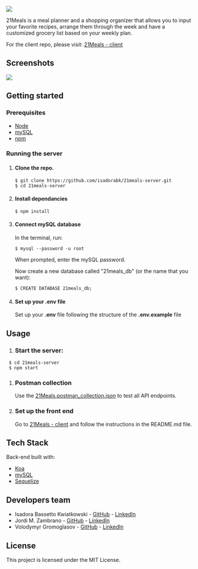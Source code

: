 ![](https://user-images.githubusercontent.com/35597953/44659838-df236f80-aa05-11e8-86c8-7a4e1f8d8e49.png)



21Meals is a meal planner and a shopping organizer that allows you to input your favorite recipes, arrange them through the week and have a customized grocery list based on your weekly plan.

For the client repo, please visit: [21Meals - client](https://github.com/isadorabk/21meals-client)




## Screenshots

![](https://user-images.githubusercontent.com/35597953/44659842-e34f8d00-aa05-11e8-8f6e-dcf432928d0f.png)




## Getting started

### Prerequisites

- [Node](https://nodejs.org/en/)
- [mySQL](https://www.mysql.com/)
- [npm](https://www.npmjs.com/)




### Running the server

1. #### Clone the repo.

   ```
   $ git clone https://github.com/isadorabk/21meals-server.git  
   $ cd 21meals-server
   ```

2. #### Install dependancies

   ```
   $ npm install
   ```

3. #### Connect mySQL database

   In the terminal, run:

   ```
   $ mysql --password -u root
   ```



   When prompted, enter the mySQL password.



   Now create a new database called "21meals_db" (or the name that you want):

   ```
   $ CREATE DATABASE 21meals_db;
   ```

4. #### Set up your .env file

   Set up your **.env** file following the structure of the **.env.example** file




## Usage

1. ### Start the server:

```
 $ cd 21meals-server  
 $ npm start
```



1. ### Postman collection

   Use the [21Meals.postman_collection.json](https://github.com/isadorabk/21meals-server/blob/develop/_docs/Mealee.postman_collection.json) to test all API endpoints.


1. ### Set up the front end

   Go to [21Meals - client](https://github.com/isadorabk/21meals-client) and follow the instructions in the README.md file.



## Tech Stack

Back-end built with:

- [Koa](https://koajs.com/)
- [mySQL](https://www.mysql.com/)
- [Sequelize](http://docs.sequelizejs.com/)




## Developers team

- Isadora Bassetto Kwiatkowski - [GitHub](https://github.com/isadorabk) - [LinkedIn](https://www.linkedin.com/in/isadora-bassetto-kwiatkowski/)
- Jordi M. Zambrano - [GitHub](https://github.com/nickschoey) - [LinkedIn](https://www.linkedin.com/in/jordi-zambrano/)
- Volodymyr Gromoglasov - [GitHub](https://github.com/gromoglasov) - [LinkedIn](https://www.linkedin.com/in/gromoglasov/)




## License

This project is licensed under the MIT License.
